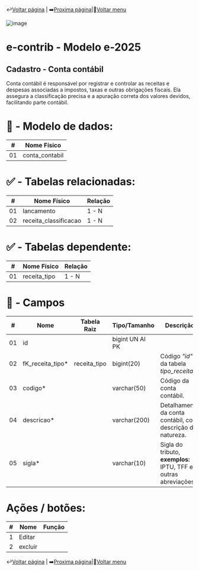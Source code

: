 ↩️[Voltar página](https://github.com/VenturaCerqueira/Documento_gestao_tributaria/blob/main/Cadastro/03%20-%20juros.md) | ➡️[Proxima página](https://github.com/VenturaCerqueira/Documento_gestao_tributaria/blob/main/Cadastro/05%20-%20receitas.md)|🔢[Voltar menu](https://github.com/VenturaCerqueira/Documento_gestao_tributaria)  

![image](https://github.com/user-attachments/assets/04662de1-1516-48d7-bb8c-50b38989e58b)
# e-contrib - Modelo e-2025 
##  Cadastro - Conta contábil 
Conta contábil é responsável por registrar e controlar as receitas e despesas associadas a impostos, taxas e outras obrigações fiscais. Ela assegura a classificação precisa e a apuração correta dos valores devidos, facilitando parte contábil.
# 🎲 - Modelo de dados:
 **\#**  |**Nome Físico**               |
---------|------------------------------|
01       | conta_contabil               |

#
#   ✅ - Tabelas relacionadas:
 **\#**  |**Nome Físico**               |   **Relação** |
---------|------------------------------|---------------|      
01       | lancamento                   |     1 - N     |
02       | receita_classificacao        |     1 - N     |


#   ✅ - Tabelas dependente:
 **\#**  |**Nome Físico**               |   **Relação** |
---------|------------------------------|---------------| 
01       | receita_tipo                 |     1 - N     |


#
# 🔢 - Campos
 **\#**  | **Nome**                     | **Tabela Raiz**         | **Tipo/Tamanho**        | **Descrição**                                                                        | **Campo sistema**                      |
---------|------------------------------|-------------------------|-------------------------|--------------------------------------------------------------------------------------|----------------------------------------|
01       | id                           |                         | bigint UN AI PK         |                                                                                      |                                        |
02       | fK_receita_tipo*             | receita_tipo            | bigint(20)              | Código *"id"* da tabela *tipo_receita*.                                              | Tipo de receita                        |
03       | codigo*                      |                         | varchar(50)             | Código da conta contábil.                                                            | Código                                 |
04       | descricao*                   |                         | varchar(200)            | Detalhamento da conta contábil, com descrição da natureza.                           | Descrição                              |
05       | sigla*                       |                         | varchar(10)             | Sigla do tributo, **exemplos:** IPTU, TFF e outras abreviações.                      | Sigla                                  |


# Ações / botões:
 **\#**  |**Nome**                      |   **Função**  |
---------|------------------------------|---------------|
1        | Editar                       |               |
2        | excluir                      |               |

↩️[Voltar página](https://github.com/VenturaCerqueira/Documento_gestao_tributaria/blob/main/Cadastro/04%20-%20tipo_de_receita.md) | ➡️[Proxima página](https://github.com/VenturaCerqueira/Documento_gestao_tributaria/blob/main/Cadastro/06%20-%20classificacao_receita.md)|🔢[Voltar menu](https://github.com/VenturaCerqueira/Documento_gestao_tributaria)  